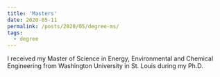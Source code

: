 ```yaml
---
title: 'Masters'
date: 2020-05-11
permalink: /posts/2020/05/degree-ms/
tags:
  - degree
---
```

I received my Master of Science in Energy, Environmental and Chemical Engineering from Washington University in St. Louis during my Ph.D.
